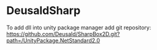 # DeusaldSharp
To add dll into unity package manager add git repository:
https://github.com/Deusald/SharpBox2D.git?path=/UnityPackage.NetStandard2.0
